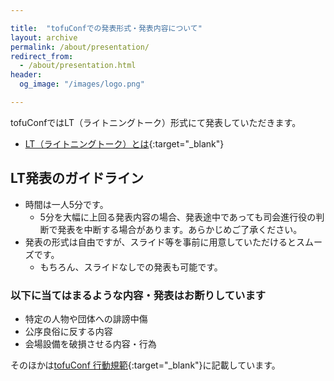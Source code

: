```yaml
---

title:  "tofuConfでの発表形式・発表内容について"
layout: archive
permalink: /about/presentation/
redirect_from:
  - /about/presentation.html
header:
  og_image: "/images/logo.png"

---
```


tofuConfではLT（ライトニングトーク）形式にて発表していただきます。

* [LT（ライトニングトーク）とは](http://shibuya.pm.org/blosxom/common/lightning_talks.html){:target="_blank"}

## LT発表のガイドライン

* 時間は一人5分です。
  * 5分を大幅に上回る発表内容の場合、発表途中であっても司会進行役の判断で発表を中断する場合があります。あらかじめご了承ください。
* 発表の形式は自由ですが、スライド等を事前に用意していただけるとスムーズです。
  * もちろん、スライドなしでの発表も可能です。

### 以下に当てはまるような内容・発表はお断りしています

* 特定の人物や団体への誹謗中傷
* 公序良俗に反する内容
* 会場設備を破損させる内容・行為

そのほかは[tofuConf 行動規範](/conduct/){:target="_blank"}に記載しています。
